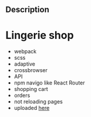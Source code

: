 ## Description
# Lingerie shop
- webpack
- scss
- adaptive
- crossbrowser
- API
- npm navigo like React Router
- shopping cart
- orders
- not reloading pages
- uploaded <a href="https://inspired-three.vercel.app" target="_blank">here<a>
